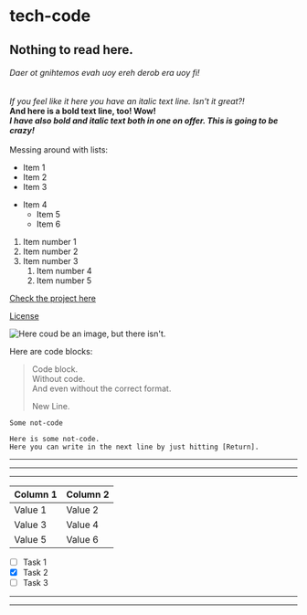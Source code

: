# tech-code

## Nothing to read here.

###### Daer ot gnihtemos evah uoy ereh derob era uoy fi!

*If you feel like it here you have an italic text line. Isn't it great?!*\
**And here is a bold text line, too! Wow!**\
***I have also bold and italic text both in one on offer. This is going to be crazy!***\
\
Messing around with lists:

- Item 1
- Item 2
- Item 3

+ Item 4
    + Item 5
    + Item 6

1. Item number 1
2. Item number 2
3. Item number 3
    1. Item number 4
    2. Item number 5

[Check the project here](https://github.com/ChrisPMint/tech-code)

[License](#License)

![Here coud be an image, but there isn't.]()

Here are code blocks:

> Code block.\
> Without code.\
> And even without the correct format.
> 
> New Line.

`Some not-code`

```
Here is some not-code.
Here you can write in the next line by just hitting [Return].
```

---
***
___

| Column 1 | Column 2 |
| -------- | -------- |
| Value 1  | Value 2  |
| Value 3  | Value 4  |
| Value 5  | Value 6  |

- [ ] Task 1
- [x] Task 2
- [ ] Task 3

-----
---